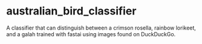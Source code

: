 # australian_bird_classifier
A classifier that can distinguish between a crimson rosella, rainbow lorikeet, and a galah trained with fastai using images found on DuckDuckGo.
